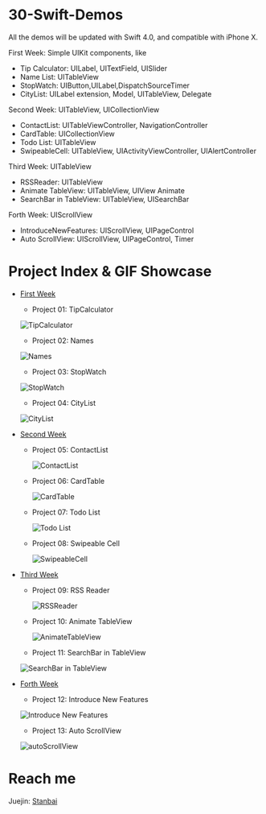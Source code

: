 # 30-Swift-Demos
All the demos will be updated with Swift 4.0, and compatible with iPhone X.

First Week: Simple UIKit components, like
- Tip Calculator: UILabel, UITextField, UISlider
- Name List: UITableView
- StopWatch: UIButton,UILabel,DispatchSourceTimer
- CityList: UILabel extension, Model, UITableView, Delegate

Second Week: UITableView, UICollectionView
- ContactList: UITableViewController, NavigationController
- CardTable: UICollectionView
- Todo List: UITableView
- SwipeableCell: UITableView, UIActivityViewController, UIAlertController

Third Week: UITableView
- RSSReader: UITableView
- Animate TableView: UITableView, UIView Animate
- SearchBar in TableView: UITableView, UISearchBar

Forth Week: UIScrollView
- IntroduceNewFeatures: UIScrollView, UIPageControl
- Auto ScrollView: UIScrollView, UIPageControl, Timer

# Project Index & GIF Showcase
- [First Week](https://github.com/Stanbai/30-Swift-Demos/tree/master/FirstWeek)
    - Project 01: TipCalculator
    
    ![TipCalculator](https://github.com/Stanbai/30-Swift-Demos/blob/master/FirstWeek/TipCalculator.gif?raw=true)
    
    - Project 02: Names
    
    ![Names](https://github.com/Stanbai/30-Swift-Demos/blob/master/FirstWeek/Names.gif?raw=true)
    
    - Project 03: StopWatch
    
    ![StopWatch](https://github.com/Stanbai/30-Swift-Demos/blob/master/FirstWeek/StopWatch.gif?raw=true)

    - Project 04: CityList
    
    ![CityList](https://github.com/Stanbai/30-Swift-Demos/blob/master/FirstWeek/CityList.gif?raw=true)

- [Second Week](https://github.com/Stanbai/30-Swift-Demos/tree/master/SecondWeek/)
    - Project 05: ContactList
    
      ![ContactList](https://raw.githubusercontent.com/Stanbai/30-Swift-Demos/master/SecondWeek/ContactList.gif)

    - Project 06: CardTable

      ![CardTable](https://github.com/Stanbai/30-Swift-Demos/blob/master/SecondWeek/CardTable.gif?raw=true)

    - Project 07: Todo List

      ![Todo List](https://github.com/Stanbai/30-Swift-Demos/blob/master/SecondWeek/TodoList.gif?raw=true)

    - Project 08: Swipeable Cell

      ![SwipeableCell](https://github.com/Stanbai/30-Swift-Demos/blob/master/SecondWeek/SwipeableCell.gif?raw=true)

- [Third Week](https://github.com/Stanbai/30-Swift-Demos/tree/master/ThirdWeek/)
    - Project 09: RSS Reader
    
      ![RSSReader](https://github.com/Stanbai/30-Swift-Demos/blob/master/ThirdWeek/RssReader.gif?raw=true)

    - Project 10: Animate TableView
    
      ![AnimateTableView](https://github.com/Stanbai/30-Swift-Demos/blob/master/ThirdWeek/AnimateTableView.gif?raw=true)

    - Project 11: SearchBar in TableView

     ![SearchBar in TableView](https://github.com/Stanbai/30-Swift-Demos/blob/master/ThirdWeek/searchBarInTableView.gif?raw=true)
    
 - [Forth Week](https://github.com/Stanbai/30-Swift-Demos/tree/master/ForthWeek/)
 
    -  Project 12: Introduce New Features
    
     ![Introduce New Features](https://github.com/Stanbai/30-Swift-Demos/blob/master/ForthWeek/newFeatures.gif?raw=true)

    -  Project 13: Auto ScrollView

     ![autoScrollView](https://github.com/Stanbai/30-Swift-Demos/blob/master/ForthWeek/autoScrollView.gif?raw=true)

# Reach me
Juejin: [Stanbai](https://juejin.im/user/57ff1b597db2a2005973de4c/)
